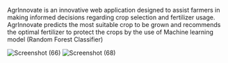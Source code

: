 AgrInnovate is an innovative web application designed to assist farmers in making informed decisions regarding crop selection and fertilizer usage. AgrInnovate predicts the most suitable crop to be grown and
recommends the optimal fertilizer to protect the crops by the use of Machine learning model (Random Forest Classifier)


![Screenshot (66)](https://github.com/srinithisanthanam/AgrInnovate/assets/121656453/ad6223b5-28db-43c2-883e-b6d4d0fdf118)
![Screenshot (68)](https://github.com/srinithisanthanam/AgrInnovate/assets/121656453/1534205f-bff3-40b3-85fc-c294434ab613)

